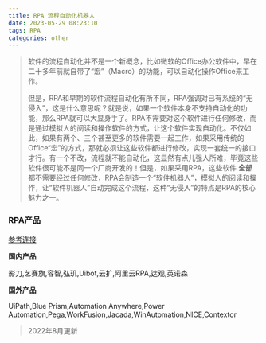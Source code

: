 ```yaml
---
title: RPA 流程自动化机器人
date: 2023-05-29 08:23:10
tags: RPA
categories: other
---
```


> 软件的流程自动化并不是一个新概念，比如微软的Office办公软件中，早在二十多年前就自带了“宏”（Macro）的功能，可以自动化操作Office来工作。
>
> 但是，RPA和早期的软件流程自动化有所不同，RPA强调对已有系统的“无侵入”，这是什么意思呢？就是说，如果一个软件本身不支持自动化的功能，那么RPA就可以大显身手了。RPA不需要对这个软件进行任何修改，而是通过模拟人的阅读和操作软件的方式，让这个软件实现自动化。不仅如此，如果有两个、三个甚至更多的软件需要一起工作，如果采用传统的Office“宏”的方式，那就必须让这些软件都进行修改，实现一套统一的接口才行。有一个不改，流程就不能自动化，这显然有点儿强人所难，毕竟这些软件很可能不是同一个厂商开发的！但是，如果采用RPA，这些软件 **全部** 都不需要经过任何修改，RPA会制造一个“软件机器人”，模拟人的阅读和操作，让“软件机器人”自动完成这个流程，这种“无侵入”的特点是RPA的核心魅力之一。

### RPA产品

[参考连接](https://zhuanlan.zhihu.com/p/275757075)

**国内产品**

影刀,艺赛旗,容智,弘玑,Uibot,云扩,阿里云RPA,达观,英诺森

**国外产品**

UiPath,Blue Prism,Automation Anywhere,Power Automation,Pega,WorkFusion,Jacada,WinAutomation,NICE,Contextor

> 2022年8月更新

